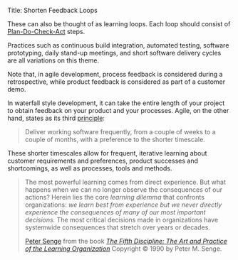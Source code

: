 Title: Shorten Feedback Loops

These can also be thought of as learning loops. Each loop should consist of [Plan-Do-Check-Act][pdca] steps.

Practices such as continuous build integration, automated testing, software prototyping, daily stand-up meetings, and short software delivery cycles are all variations on this theme.

Note that, in agile development, process feedback is considered during a retrospective, while product feedback is considered as part of a customer demo.

In waterfall style development, it can take the entire length of your project to obtain feedback on your product and your processes. Agile, on the other hand, states as its third [principle][beck-et-al-2001-p]:

> Deliver working software frequently, from a couple of weeks to a couple of months, with a preference to the shorter timescale.

These shorter timescales allow for frequent, iterative learning about customer requirements and preferences, product successes and shortcomings, as well as processes, tools and methods.

[beck-et-al-2001-p]: bibliography.html#beck-et-al-2001-p
[pdca]: plan-do-check-act.html

<blockquote>
<p>
The most powerful learning comes from direct experience. But what happens when we can no longer observe the consequences of our actions? Herein lies the core <em>learning dilemma</em> that confronts organizations:<em> we learn best from experience but we never directly experience the consequences of many of our most important decisions.</em> The most critical decisions made in organizations have systemwide consequences that stretch over years or decades.</p>

<footer>
<a href="http://en.wikipedia.org/wiki/Peter_Senge">Peter Senge</a> from the book <cite><a href="bibliography.html#senge-1990">The Fifth Discipline: The Art and Practice of the Learning Organization</a></cite> Copyright &copy; 1990 by Peter M. Senge.
</footer>
</blockquote>


